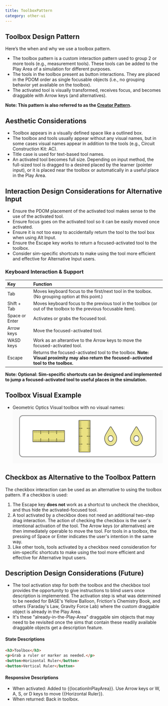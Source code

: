 ```yaml
---
title: ToolboxPattern
category: other-ui
---
```


## Toolbox Design Pattern

Here’s the when and why we use a toolbox pattern.

- The toolbox pattern is a custom interaction pattern used to group 2 or more tools (e.g., measurement tools). These tools can be added to the Play Area of a simulation for different purposes.
- The tools in the toolbox present as button interactions. They are placed in the PDOM order as single focusable objects (i.e., no grouping behavior yet available on the toolbox).
- The activated tool is visually transformed, receives focus, and becomes draggable with Arrow keys (and alternatives).

**Note: This pattern is also referred to as the [Creator Pattern](https://phetsims.github.io/scenery/examples/creator-pattern.html).**

## Aesthetic Considerations
* Toolbox appears in a visually defined space like a outlined box.
* The toolbox and tools usually appear without any visual names, but in some cases visual names appear in addition to the tools (e.g., Circuit Construction Kit: AC).
* Title case is used for text-based tool names.
* An activated tool becomes full size. Depending on input method, the full-sized tool is dragged to a desired placed by the learner (pointer input), or it is placed near the toolbox or automatically in a useful place in the Play Area.


## Interaction Design Considerations for Alternative Input
- Ensure the PDOM placement of the activated tool makes sense to the use of the activated tool.
- Ensure focus goes on the activated tool so it can be easily moved once activated.
- Ensure it is not too easy to accidentally return the tool to the tool box when using Alt Input.
- Ensure the Escape key works to return a focused-activated tool to the toolbox.
- Consider sim-specific shortcuts to make using the tool more efficient and effective for Alternative Input users.


### Keyboard Interaction & Support
| Key | Function |
| :-- | :------- |
|Tab | Moves keyboard focus to the first/next tool in the toolbox. (No grouping option at this point.) |
|Shift + Tab | Moves keyboard focus to the previous tool in the toolbox (or out of the toolbox to the previous focusable item). |
|Space or Enter | Activates or grabs the focused tool. |
|Arrow keys | Move the focused-activated tool. |
|WASD keys| Work as an alterantive to the Arrow keys to move the focused-activated tool. |
|Escape | Returns the focused-activated tool to the toolbox. **Note: Visual proximity may also return the focused-activated tool to the toolbox.** |
**Note: Optional: Sim-specific shortcuts can be designed and implemented to jump a focused-activated tool to useful places in the simulation.**


## Toolbox Visual Example
- Geometric Optics
  Visual toolbox with no visual names:
  ![alt text "Sample toolbox for Geometric Optics"](images/go-toolbox.png "Geometric Optics, toolbox")


## Checkbox as Alternative to the Toolbox Pattern
The checkbox interaction can be used as an alternative to using the toolbox pattern. If a checkbox is used:
1. The Escape key **does not** work as a shortcut to uncheck the checkbox, and thus hide the activated-focused tool.
2. A tool activated by a checkbox does not need an additional two-step drag interaction. The action of checking the checkbox is the user's intentional activation of the tool. The Arrow keys (or alternatives) are then immediately operable to move the tool. For tools in a toolbox, the pressing of Space or Enter indicates the user's intention in the same way.
3. Like other tools, tools activated by a checkbox need consideration for sim-specific shortcuts to make using the tool more efficient and effective for Alternative Input users.


## Description Design Considerations (Future)
- The tool activation step for both the toolbox and the checkbox tool provides the opportunity to give instructions to blind users once description is implemented. The activation step is what was determined to be needed for BASE's Yellow Balloon, Friction's Chemistry Book, and others (Faraday's Law, Gravity Force Lab) where the custom draggable object is already in the Play Area.
- It's these "already-in-the-Play-Area" draggable sim objects that may need to be revisited once the sims that contain these readily available draggable objects get a description feature.

#### State Descriptions
```html
<h3>Toolbox</h3>
<p>Grab a ruler or marker as needed.</p>
<button>Horizontal Ruler</button>
<button>Vertical Ruler</button>
```
#### Responsive Descriptions
* When activated: Added to {{locationInPlayArea}}. Use Arrow keys or W, A, S, or D keys to move {{Horizontal Ruler}}.
* When returned: Back in toolbox.
